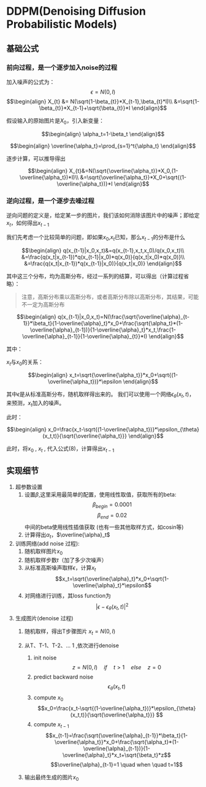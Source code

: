 # DDPM(Denoising Diffusion Probabilistic Models)


## 基础公式

### 前向过程，是一个逐步加入noise的过程

加入噪声的公式为：
$$\epsilon = N(0,I)$$
$$\begin{align}
    X_{t} &= N(\sqrt{1-\beta_{t}}*X_{t-1},\beta_{t}*I)\\
    &=\sqrt{1-\beta_{t}}*X_{t-1}+\sqrt{\beta_{t}}*I
\end{align}$$

假设输入的原始图片是$X_0$，引入新变量：

$$\begin{align}
    \alpha_t=1-\beta_t
\end{align}$$

$$\begin{align}
    \overline{\alpha_t}=\prod_{s=1}^t{\alpha_t}
\end{align}$$

逐步计算，可以推导得出

$$\begin{align}
    X_{t}&=N(\sqrt{\overline{\alpha_t}}*X_0,(1-\overline{\alpha_t})*I)\\
    &=\sqrt{\overline{\alpha_t}}*X_0+\sqrt{(1-\overline{\alpha_t})}*I
\end{align}$$


### 逆向过程，是一个逐步去噪过程
逆向问题的定义是，给定某一步的图片，我们该如何消除该图片中的噪声；即给定$x_{t}$，如何得出$x_{t-1}$

我们先考虑一个比较简单的问题，即如果$x_0$,$x_t$已知，那么$x_{t-1}$的分布是什么

$$\begin{align}
    q(x_{t-1}|x_0,x_t)&=q(x_{t-1},x_t,x_0)/q(x_0,x_t)\\
    &=\frac{q(x_t|x_{t-1})*q(x_{t-1}|x_0)*q(x_0)}{q(x_t|x_0)*q(x_0)}\\
    &=\frac{q(x_t|x_{t-1})*q(x_{t-1}|x_0)}{q(x_t|x_0)}
\end{align}$$

其中这三个分布，均为高斯分布，经过一系列的结算，可以得出（计算过程省略）：
>注意，高斯分布乘以高斯分布，或者高斯分布除以高斯分布，其结果，可能不一定为高斯分布

$$\begin{align}
    q(x_{t-1}|x_0,x_t)=N(\frac{\sqrt{\overline{\alpha}_{t-1}}*\beta_t}{1-\overline{\alpha}_t}*x_0+\frac{\sqrt{\alpha_t}*(1-\overline{\alpha}_{t-1})}{1-\overline{\alpha}_t}*x_t,\frac{1-\overline{\alpha}_{t-1}}{1-\overline{\alpha}_{t}}*I)
\end{align}$$

其中：

$x_t$与$x_0$的关系：

$$\begin{align}
x_t=\sqrt{\overline{\alpha_t}}*x_0+\sqrt{(1-\overline{\alpha_t})}*\epsilon
\end{align}$$

其中$\epsilon$是从标准高斯分布，随机取样得出来的。
我们可以使用一个网络$\epsilon_{\theta}(x_t,t)$，来预测，$x_t$加入的噪声。

此时：

$$\begin{align}
x_0=\frac{x_t-\sqrt{(1-\overline{\alpha_t})}*\epsilon_{\theta}(x_t,t)}{\sqrt{\overline{\alpha_t}}}
\end{align}$$

此时，将$x_0$ , $x_t$ , 代入公式(8)，计算得出$x_{t-1}$


<!-- 结合$x_t$与$x_0$的关系：

$$\begin{align}
x_t=\sqrt{\alpha}_t*x_0+\sqrt{(1-\overline{\alpha}_t)}*\epsilon
\end{align}$$

其中$\epsilon$是从标准高斯分布，随机取样得出来的，我们可以使用一个网络，来预测，给定$x_t$后，其加入的噪声；使用$\epsilon_{\theta}(x_t,t)$来表示，此时：

$$\begin{align}
x_0=\frac{x_t-\sqrt{(1-\overline{\alpha}_t)}*\epsilon_{\theta}(x_t,t)}{\sqrt{\alpha}_t}
\end{align}$$

此时，对于公式(8)，来说，其均值，可以化简得出

$$\begin{align}
Mean(x_{t-1}|x_t)&=\frac{x_t-\frac{\beta_t}{\sqrt{1-\overline{\alpha}_t}}*\epsilon_{\theta}(x_t,t)}{\sqrt{\alpha_t}}\\
&=\frac{x_t-\frac{1-\alpha_t}{\sqrt{1-\overline{\alpha}_t}}*\epsilon_{\theta}(x_t,t)}{\sqrt{\alpha_t}}
\end{align}$$ -->


## 实现细节

1. 超参数设置
    1. 设置$\beta$,这里采用最简单的配置，使用线性取值，获取所有的beta:
        $$\beta_{begin}=0.0001$$
        $$\beta_{end}=0.02$$
        中间的beta使用线性插值获取
        (也有一些其他取样方式，如cosin等)
    2. 计算得出$\alpha_t$，$\overline{\alpha}_t$
2. 训练网络(add noise 过程):
    1. 随机取样图片$x_0$
    2. 随机取样步数$t$（加了多少次噪声）
    3. 从标准高斯噪声取样$\epsilon$，计算$x_t$
        $$x_t=\sqrt{\overline{\alpha}_t}*x_0+\sqrt{1-\overline{\alpha}_t}*\epsilon$$
    4. 对网络进行训练，其loss function为
        $$|\epsilon - \epsilon_{\theta}(x_t,t)|^2$$
3. 生成图片(denoise 过程)
   1. 随机取样，得出T步骤图片 $x_t = N(0,I)$
   2. 从T、T-1、T-2、... 1 ,依次进行denoise
      1. init noise
        $$z = N(0,I) \quad if \quad t>1  \quad else  \quad z=0$$
      2. predict backward noise
        $$\epsilon_{\theta}(x_t,t)$$
      3. compute $x_0$
        $$x_0=\frac{x_t-\sqrt{(1-\overline{\alpha_t})}*\epsilon_{\theta}(x_t,t)}{\sqrt{\overline{\alpha_t}}}
        $$
      4. compute $x_{t-1}$
        $$x_{t-1}=\frac{\sqrt{\overline{\alpha}_{t-1}}*\beta_t}{1-\overline{\alpha_t}}*x_0+\frac{\sqrt{\alpha_t}*(1-\overline{\alpha}_{t-1})}{1-\overline{\alpha}_t}*x_t+\sqrt{\beta_t}*z$$
        $$\overline{\alpha}_{t-1}=1 \quad when \quad t=1$$
            
        

        <!-- $$x_{t-1}=\frac{x_t-\frac{1-\alpha_t}{\sqrt{1-\overline{\alpha}_t}}*\epsilon_{\theta}(x_t,t)}{\sqrt{\alpha_t}}+\sigma_t*z$$
        其中：
        $$\sigma_t=\sqrt{\beta_t}$$ -->
   3. 输出最终生成的图片$x_0$
   